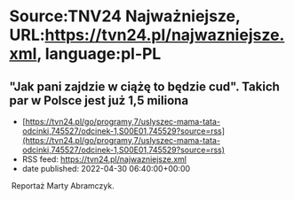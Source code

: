 # Source:TNV24 Najważniejsze, URL:https://tvn24.pl/najwazniejsze.xml, language:pl-PL

## "Jak pani zajdzie w ciążę to będzie cud". Takich par w Polsce jest już 1,5 miliona
 - [https://tvn24.pl/go/programy,7/uslyszec-mama-tata-odcinki,745527/odcinek-1,S00E01,745529?source=rss](https://tvn24.pl/go/programy,7/uslyszec-mama-tata-odcinki,745527/odcinek-1,S00E01,745529?source=rss)
 - RSS feed: https://tvn24.pl/najwazniejsze.xml
 - date published: 2022-04-30 06:40:00+00:00

<img alt="" src="https://tvn24.pl/najnowsze/cdn-zdjecie-wkhmuz-img4046-5677815/alternates/LANDSCAPE_1280" />
    Reportaż Marty Abramczyk.

